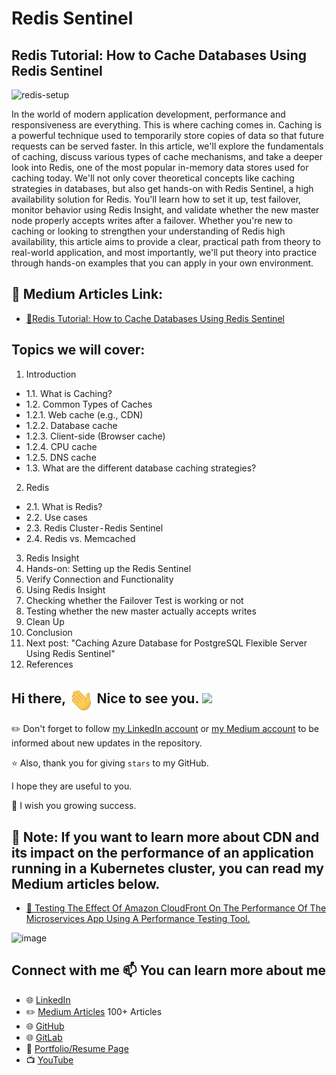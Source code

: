 # Redis Sentinel
##  Redis Tutorial: How to Cache Databases Using Redis Sentinel
![redis-setup](https://github.com/user-attachments/assets/d8672f5a-5f55-4752-af5e-be7a067030ed)

In the world of modern application development, performance and responsiveness are everything. This is where caching comes in. Caching is a powerful technique used to temporarily store copies of data so that future requests can be served faster.
In this article, we'll explore the fundamentals of caching, discuss various types of cache mechanisms, and take a deeper look into Redis, one of the most popular in-memory data stores used for caching today.
We'll not only cover theoretical concepts like caching strategies in databases, but also get hands-on with Redis Sentinel, a high availability solution for Redis. You'll learn how to set it up, test failover, monitor behavior using Redis Insight, and validate whether the new master node properly accepts writes after a failover.
Whether you're new to caching or looking to strengthen your understanding of Redis high availability, this article aims to provide a clear, practical path from theory to real-world application, and most importantly, we'll put theory into practice through hands-on examples that you can apply in your own environment.

## 📗 Medium Articles Link:
- [📝Redis Tutorial: How to Cache Databases Using Redis Sentinel]()


## Topics we will cover:
1. Introduction
* 1.1. What is Caching?
* 1.2. Common Types of Caches
* 1.2.1. Web cache (e.g., CDN)
* 1.2.2. Database cache
* 1.2.3. Client-side (Browser cache)
* 1.2.4. CPU cache
* 1.2.5. DNS cache
* 1.3. What are the different database caching strategies?
2. Redis
* 2.1. What is Redis?
* 2.2. Use cases
* 2.3. Redis Cluster - Redis Sentinel
* 2.4. Redis vs. Memcached
3. Redis Insight
4. Hands-on: Setting up the Redis Sentinel
5. Verify Connection and Functionality
6. Using Redis Insight
7. Checking whether the Failover Test is working or not 
8. Testing whether the new master actually accepts writes
9. Clean Up
10. Conclusion
11. Next post: "Caching Azure Database for PostgreSQL Flexible Server Using Redis Sentinel"
12. References


## Hi there, <img src = "https://github.com/cmakkaya/cmakkaya/blob/main/wavehand.gif" width = "40" align="center"> Nice to see you. <img src="https://emojis.slackmojis.com/emojis/images/1531849430/4246/blob-sunglasses.gif?1531849430" width="40"/>  

✏️ Don't forget to follow [my LinkedIn account](https://www.linkedin.com/in/cumhurakkaya/) or [my Medium account](https://cmakkaya.medium.com/)  to be informed about new updates in the repository.

⭐ Also, thank you for giving `stars` to my GitHub.

I hope they are useful to you.

🙏 I wish you growing success.

## 📗 Note: If you want to learn more about CDN and its impact on the performance of an application running in a Kubernetes cluster, you can read my Medium articles below. 

- [📝 Testing The Effect Of Amazon CloudFront On The Performance Of The Microservices App Using A Performance Testing Tool.](https://cmakkaya.medium.com/testing-the-effect-of-amazon-cloudfront-on-the-performance-of-the-microservices-app-using-a-c55e1b303148)

<img width="1227" height="966" alt="image" src="https://github.com/user-attachments/assets/2414247d-443a-46f9-8cf7-fcec67bf6b59" />


  

## Connect with me 📫 You can learn more about me

- 🌐 [LinkedIn](https://www.linkedin.com/in/cumhurakkaya/)
- ✏️ [Medium Articles](https://cmakkaya.medium.com/)  100+ Articles
- 🌐 [GitHub](https://github.com/cmakkaya/)
- 🌐 [GitLab](https://gitlab.com/cmakkaya)
- 🏢 [Portfolio/Resume Page](https://portfolio.cmakkaya-awsdevops.link/)
- 📺 [YouTube](https://www.youtube.com/channel/UCWcRIvy70tBBfrmBocDR5hA)
